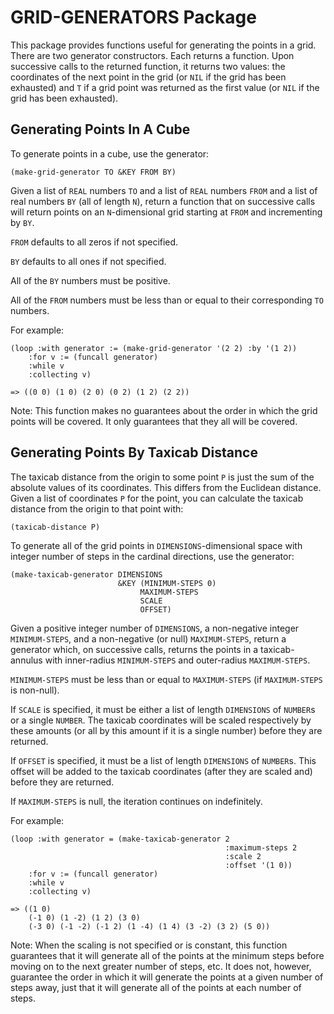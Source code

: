 GRID-GENERATORS Package
=======================

This package provides functions useful for generating the points in a
grid.  There are two generator constructors.  Each returns a function.
Upon successive calls to the returned function, it returns two values:
the coordinates of the next point in the grid (or `NIL` if the grid
has been exhausted) and `T` if a grid point was returned as the first
value (or `NIL` if the grid has been exhausted).

Generating Points In A Cube
---------------------------

To generate points in a cube, use the generator:

    (make-grid-generator TO &KEY FROM BY)

Given a list of `REAL` numbers `TO` and a list of `REAL` numbers
`FROM` and a list of real numbers `BY` (all of length `N`), return a
function that on successive calls will return points on an
`N`-dimensional grid starting at `FROM` and incrementing by `BY`.

`FROM` defaults to all zeros if not specified.

`BY` defaults to all ones if not specified.

All of the `BY` numbers must be positive.

All of the `FROM` numbers must be less than or equal to their
corresponding `TO` numbers.

For example:

    (loop :with generator := (make-grid-generator '(2 2) :by '(1 2))
        :for v := (funcall generator)
        :while v
        :collecting v)

    => ((0 0) (1 0) (2 0) (0 2) (1 2) (2 2))

Note: This function makes no guarantees about the order in which the
grid points will be covered.  It only guarantees that they all will be
covered.

Generating Points By Taxicab Distance
-------------------------------------

The taxicab distance from the origin to some point `P` is just the sum
of the absolute values of its coordinates.  This differs from the
Euclidean distance.  Given a list of coordinates `P` for the point,
you can calculate the taxicab distance from the origin to that point
with:

    (taxicab-distance P)

To generate all of the grid points in `DIMENSIONS`-dimensional space with
integer number of steps in the cardinal directions, use the generator:

    (make-taxicab-generator DIMENSIONS
                            &KEY (MINIMUM-STEPS 0)
                                 MAXIMUM-STEPS
                                 SCALE
                                 OFFSET)

Given a positive integer number of `DIMENSIONS`, a non-negative
integer `MINIMUM-STEPS`, and a non-negative (or null)
`MAXIMUM-STEPS`, return a generator which, on successive calls,
returns the points in a taxicab-annulus with inner-radius
`MINIMUM-STEPS` and outer-radius `MAXIMUM-STEPS`.

`MINIMUM-STEPS` must be less than or equal to `MAXIMUM-STEPS` (if
`MAXIMUM-STEPS` is non-null).

If `SCALE` is specified, it must be either a list of length `DIMENSIONS`
of `NUMBER`s or a single `NUMBER`.  The taxicab coordinates will be scaled
respectively by these amounts (or all by this amount if it is a single
number) before they are returned.

If `OFFSET` is specified, it must be a list of length `DIMENSIONS` of
`NUMBER`s.  This offset will be added to the taxicab coordinates (after
they are scaled and) before they are returned.

If `MAXIMUM-STEPS` is null, the iteration continues on indefinitely.

For example:

    (loop :with generator = (make-taxicab-generator 2
                                                    :maximum-steps 2
                                                    :scale 2
                                                    :offset '(1 0))
        :for v := (funcall generator)
        :while v
        :collecting v)

    => ((1 0)
        (-1 0) (1 -2) (1 2) (3 0)
        (-3 0) (-1 -2) (-1 2) (1 -4) (1 4) (3 -2) (3 2) (5 0))

Note: When the scaling is not specified or is constant, this function
guarantees that it will generate all of the points at the minimum
steps before moving on to the next greater number of steps, etc.  It
does not, however, guarantee the order in which it will generate the
points at a given number of steps away, just that it will generate all
of the points at each number of steps.
